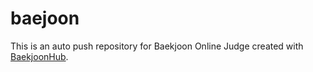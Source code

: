 # baejoon
This is an auto push repository for Baekjoon Online Judge created with [BaekjoonHub](https://github.com/BaekjoonHub/BaekjoonHub).
